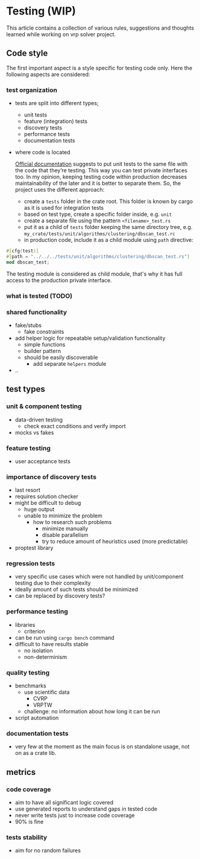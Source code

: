 # Testing (WIP)

This article contains a collection of various rules, suggestions and thoughts learned while working on vrp solver project.

## Code style

The first important aspect is a style specific for testing code only. Here the following aspects are considered:

### test organization

- tests are split into different types;
    - unit tests
    - feature (integration) tests
    - discovery tests
    - performance tests
    - documentation tests

- where code is located

  [Official documentation](https://doc.rust-lang.org/book/ch11-03-test-organization.html) suggests to put unit tests to the same file with the code that they’re testing.
  This way you can test private interfaces too. In my opinion, keeping testing code within production decreases
  maintainability of the later and it is better to separate them. So, the project uses the different approach:
    - create a `tests` folder in the crate root. This folder is known by cargo as it is used for integration tests
    - based on test type, create a specific folder inside, e.g. `unit`
    - create a separate file using the pattern `<filename>_test.rs`
    - put it as a child of `tests` folder keeping the same directory tree, e.g. `my_crate/tests/unit/algorithms/clustering/dbscan_test.rc`
    - in production code, include it as a child module using `path` directive:
```rust
#[cfg(test)]
#[path = "../../../tests/unit/algorithms/clustering/dbscan_test.rs"]
mod dbscan_test;
```
The testing module is considered as child module, that's why it has full access to the production private interface.

### what is tested (TODO)

### shared functionality
- fake/stubs
    - fake constraints
- add helper logic for repeatable setup/validation functionality
    - simple functions
    - builder pattern
    - should be easily discoverable
        - add separate `helpers` module
- ..

## test types

### unit & component testing
- data-driven testing
    - check exact conditions and verify import
- mocks vs fakes

### feature testing
- user acceptance tests

### importance of discovery tests
- last resort
- requires solution checker
- might be difficult to debug
    - huge output
    - unable to minimize the problem
        - how to research such problems
            - minimize manually
            - disable parallelism
            - try to reduce amount of heuristics used (more predictable)
- proptest library

### regression tests
- very specific use cases which were not handled by unit/component testing due to their complexity
- ideally amount of such tests should be minimized
- can be replaced by discovery tests?

### performance testing
- libraries
    - criterion
- can be run using `cargo bench` command
- difficult to have results stable
    - no isolation
    - non-determinism

### quality testing
- benchmarks
    - use scientific data
        - CVRP
        - VRPTW
    - challenge: no information about how long it can be run
- script automation


### documentation tests
- very few at the moment as the main focus is on standalone usage, not on as a crate lib.


## metrics

### code coverage
- aim to have all significant logic covered
- use generated reports to understand gaps in tested code
- never write tests just to increase code coverage
- 90% is fine

### tests stability
- aim for no random failures
